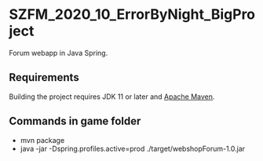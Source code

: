 # SZFM_2020_10_ErrorByNight_BigProject

Forum webapp in Java Spring.

## Requirements

Building the project requires JDK 11 or later and [Apache Maven](https://maven.apache.org/).

## Commands in game folder

- mvn package
- java -jar -Dspring.profiles.active=prod ./target/webshopForum-1.0.jar
